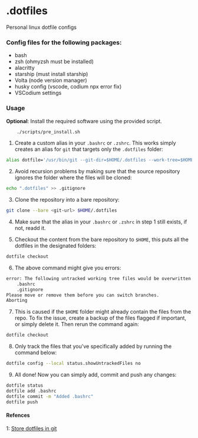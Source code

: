 # .dotfiles

Personal linux dotfile configs

### Config files for the following packages:

- bash
- zsh (ohmyzsh must be installed)
- alacritty
- starship (must install starship)
- Volta (node version manager)
- husky config (vscode, codium npx error fix)
- VSCodium settings

### Usage

**Optional**:
Install the required software using the provided script.

```bash
    ./scripts/pre_install.sh
```

1. Create a custom alias in your `.bashrc` or `.zshrc`. This works simply creates an alias for `git` that targets only the `.dotfiles` folder:

```bash
alias dotfile='/usr/bin/git --git-dir=$HOME/.dotfiles --work-tree=$HOME'
```

2. Avoid recursion problems by making sure that the source repository ignores the folder where the files will be cloned:

```bash
echo ".dotfiles" >> .gitignore
```

3. Clone the repository into a bare repository:

```bash
git clone --bare <git-url> $HOME/.dotfiles
```

4. Make sure that the alias in your `.bashrc` or `.zshrc` in step 1 still exists, if not, readd it.

5. Checkout the content from the bare repository to `$HOME`, this puts all the dotfiles in the designated folders:

```bash
dotfile checkout
```

6. The above command might give you errors:

```bash
error: The following untracked working tree files would be overwritten by checkout:
    .bashrc
    .gitignore
Please move or remove them before you can switch branches.
Aborting
```

7. This is caused if the `$HOME` folder might already contain the files from the repo. To fix the issue, create a backup of the files flagged if important, or simply delete it. Then rerun the command again:

```bash
dotfile checkout
```

8. Only track the files that you've specifically added by running the command below:

```bash
dotfile config --local status.showUntrackedFiles no
```

9. All done! Now you can simply add, commit and push any changes:

```bash
dotfile status
dotfile add .bashrc
dotfile commit -m "Added .bashrc"
dotfile push
```

#### Refences

1: [Store dotfiles in git](https://www.atlassian.com/git/tutorials/dotfiles)

